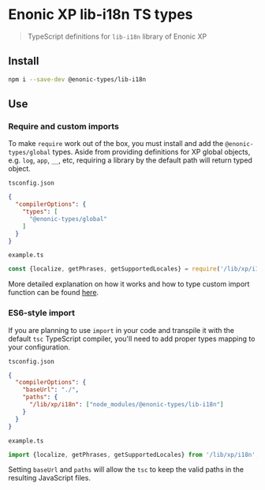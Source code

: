 # Enonic XP lib-i18n TS types

> TypeScript definitions for `lib-i18n` library of Enonic XP

## Install

```bash
npm i --save-dev @enonic-types/lib-i18n
```

## Use

### Require and custom imports

To make `require` work out of the box, you must install and add the `@enonic-types/global` types. Aside from providing definitions for XP
global objects, e.g. `log`, `app`, `__`, etc, requiring a library by the default path will return typed object.

`tsconfig.json`

```json
{
  "compilerOptions": {
    "types": [
      "@enonic-types/global"
    ]
  }
}
```

`example.ts`

```ts
const {localize, getPhrases, getSupportedLocales} = require('/lib/xp/i18n');
```

More detailed explanation on how it works and how to type custom import function can be
found [here](https://developer.enonic.com/docs/xp/stable/api).

### ES6-style import

If you are planning to use `import` in your code and transpile it with the default `tsc` TypeScript compiler, you'll need to add proper
types mapping to your configuration.

`tsconfig.json`

```json
{
  "compilerOptions": {
    "baseUrl": "./",
    "paths": {
      "/lib/xp/i18n": ["node_modules/@enonic-types/lib-i18n"]
    }
  }
}
```

`example.ts`

```ts
import {localize, getPhrases, getSupportedLocales} from '/lib/xp/i18n';
```

Setting `baseUrl` and `paths` will allow the `tsc` to keep the valid paths in the resulting JavaScript files.
